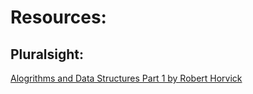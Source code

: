 # Resources:

## Pluralsight:

[Alogrithms and Data Structures Part 1 by Robert Horvick](https://app.pluralsight.com/courses/6d6e4f59-e988-43dc-a8e3-d040e6f954ca/table-of-contents)
